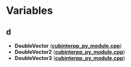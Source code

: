 
# Variables



## d

* **DoubleVector** ([**cubinterpp\_py\_module.cpp**](cubinterpp__py__module_8cpp.md))
* **DoubleVector2** ([**cubinterpp\_py\_module.cpp**](cubinterpp__py__module_8cpp.md))
* **DoubleVector3** ([**cubinterpp\_py\_module.cpp**](cubinterpp__py__module_8cpp.md))




